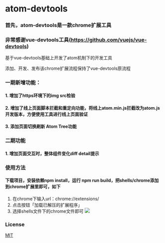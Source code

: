 # atom-devtools
### 首先，atom-devtools是一款chrome扩展工具

### 非常感谢vue-devtools工具(https://github.com/vuejs/vue-devtools)
基于vue-devtools基础上开发了atom机制下的开发工具

添加、开发、发布该chrome扩展流程保持了vue-devtools原流程

### 一期新增功能：
#### 1. 增加了https环境下的img src检验
#### 2. 增加了线上页面脚本拦截和重定向功能，将线上atom.min.js拦截改为atom.js开发版本，方便使用工具进行线上页面验证
#### 3. 添加页面切换刷新 Atom Tree功能

### 二期功能
#### 1. 增加页面交互时，整体组件变化diff detail提示

### 使用方法
#### 下载项目，安装依赖npm install，运行 npm run build，把shells/chrome添加到chrome扩展里即可，如下
1. 在chrome下输入url：chrome://extensions/
2. 点击按钮「加载已解压的扩展程序」
3. 选择shells文件下的chrome文件即可
![](http://gss0.baidu.com/9rkZbzqaKgQUohGko9WTAnF6hhy/mms-res/fed/atom-devtools/9025ffeda4ab33c2bc08bb588a31d73a.a4ab33c2.png)

### License

[MIT](http://opensource.org/licenses/MIT)
